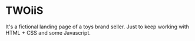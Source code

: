 # TWOiiS

It's a fictional landing page of a toys brand seller. Just to keep working with HTML + CSS and some Javascript.

